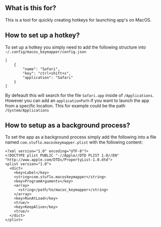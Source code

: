 ## What is this for?
This is a tool for quickly creating hotkeys for launching app's on MacOS.

## How to set up a hotkey?
To set up a hotkey you simply need to add the following structure into `~/.config/macos_keymapper/config.json`

```
[
    {
        "name": "Safari",
        "key": "ctrl+shift+s",
        "application": "Safari"
    }
]
```

By defeault this will search for the file `Safari.app` inside of `/Applications`. However you can add an `applicationPath` if you want to launch the app from a specific location. This for example could be the path `/System/Applications`

## How to setup as a background process?
To set the app as a background process simply add the following into a file named `com.stuflo.macoskeymapper.plist` with the following content:
```
<?xml version="1.0" encoding="UTF-8"?>
<!DOCTYPE plist PUBLIC "-//Apple//DTD PLIST 1.0//EN" "http://www.apple.com/DTDs/PropertyList-1.0.dtd">
<plist version="1.0">
  <dict>
    <key>Label</key>
    <string>com.stuflo.macoskeymapper</string>
    <key>ProgramArguments</key>
    <array>
      <string>/path/to/macos_keymapper</string>
    </array>
    <key>RunAtLoad</key>
    <true/>
    <key>KeepAlive</key>
    <true/>
  </dict>
</plist>
```
